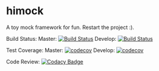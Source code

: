 # himock
A toy mock framework for fun.
Restart the project :).

Build Status:
Master: [![Build Status](https://travis-ci.org/MichaelHai/himock.svg?branch=master)](https://travis-ci.org/MichaelHai/himock)
Develop: [![Build Status](https://travis-ci.org/MichaelHai/himock.svg?branch=develop)](https://travis-ci.org/MichaelHai/himock)

Test Coverage: 
Master: [![codecov](https://codecov.io/gh/MichaelHai/himock/branch/master/graph/badge.svg)](https://codecov.io/gh/MichaelHai/himock)
Develop: [![codecov](https://codecov.io/gh/MichaelHai/himock/branch/develop/graph/badge.svg)](https://codecov.io/gh/MichaelHai/himock)

Code Review:
[![Codacy Badge](https://api.codacy.com/project/badge/Grade/d2248332d5ef469196fb80ddedb4465d)](https://www.codacy.com/app/michael-wanghai/himock?utm_source=github.com&amp;utm_medium=referral&amp;utm_content=MichaelHai/himock&amp;utm_campaign=Badge_Grade)